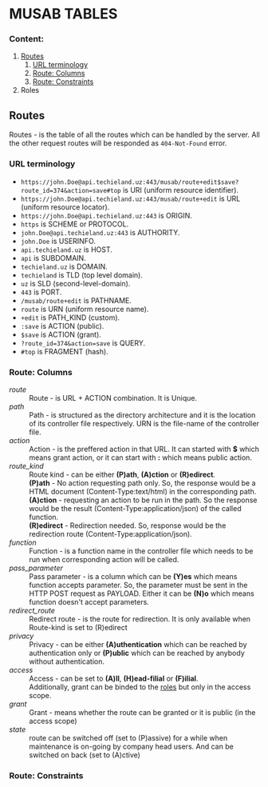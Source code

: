 # **MUSAB TABLES**

### Content:

1. [Routes](#routes)
   1. [URL terminology](#URL-terminology)
   1. [Route: Columns](#Route-Columns)
   1. [Route: Constraints](#Route-Constraints)
1. Roles

## Routes

Routes - is the table of all the routes which can be handled by the server. All the other request routes will be responded as `404-Not-Found` error.

### URL terminology

- `https://john.Doe@api.techieland.uz:443/musab/route+edit$save?route_id=374&action=save#top` is URI (uniform resource identifier).
- `https://john.Doe@api.techieland.uz:443/musab/route+edit` is URL (uniform resource locator).
- `https://john.Doe@api.techieland.uz:443` is ORIGIN.
- `https` is SCHEME or PROTOCOL.
- `john.Doe@api.techieland.uz:443` is AUTHORITY.
- `john.Doe` is USERINFO.
- `api.techieland.uz` is HOST.
- `api` is SUBDOMAIN.
- `techieland.uz` is DOMAIN.
- `techieland` is TLD (top level domain).
- `uz` is SLD (second-level-domain).
- `443` is PORT.
- `/musab/route+edit` is PATHNAME.
- `route` is URN (uniform resource name).
- `+edit` is PATH_KIND (custom).
- `:save` is ACTION (public).
- `$save` is ACTION (grant).
- `?route_id=374&action=save` is QUERY.
- `#top` is FRAGMENT (hash).

### Route: Columns

<dl>
  <dt><i>route</i></dt>
  <dd>Route - is URL + ACTION combination. It is Unique.</dd>

  <dt><i>path</i></dt>
  <dd>Path - is structured as the directory architecture and it is the location of its controller file respectively. URN is the file-name of the controller file.</dd>

  <dt><i>action</i></dt>
  <dd>Action - is the preffered action in that URL. It can started with <b>$</b> which means grant action, or it can start with <b>:</b> which means public action.</dd>

  <dt><i>route_kind</i></dt>
  <dd>
    Route kind - can be either <b>(P)ath</b>, <b>(A)ction</b> or <b>(R)edirect</b>.<br>
    <b>(P)ath</b> - No action requesting path only. So, the response would be a HTML document (Content-Type:text/html) in the corresponding path.<br>
    <b>(A)ction</b> - requesting an action to be run in the path. So the response would be the result (Content-Type:application/json) of the called function.<br>
    <b>(R)edirect</b> - Redirection needed. So, response would be the redirection route (Content-Type:application/json).<br>
  </dd>

  <dt><i>function</i></dt>
  <dd>Function - is a function name in the controller file which needs to be run when corresponding action will be called.</dd>

  <dt><i>pass_parameter</i></dt>
  <dd>Pass parameter - is a column which can be <b>(Y)es</b> which means function accepts parameter. So, the parameter must be sent in the HTTP POST request as PAYLOAD. Either it can be <b>(N)o</b> which means function doesn't accept parameters.</dd>

  <dt><i>redirect_route</i></dt>
  <dd>Redirect route - is the route for redirection. It is only available when Route-kind is set to (R)edirect</dd>

  <dt><i>privacy</i></dt>
  <dd>Privacy - can be either <b>(A)uthentication</b> which can be reached by authentication only or <b>(P)ublic</b> which can be reached by anybody without authentication.</dd>

  <dt><i>access</i></dt>
  <dd>
    Access - can be set to <b>(A)ll</b>, <b>(H)ead-filial</b> or <b>(F)ilial</b>.<br>
    Additionally, grant can be binded to the <a href='#roles'>roles</a> but only in the access scope.
  </dd>

  <dt><i>grant</i></dt>
  <dd>Grant - means whether the route can be granted or it is public (in the access scope)</dd>

  <dt><i>state</i></dt>
  <dd>route can be switched off (set to (P)assive) for a while when maintenance is on-going by company head users. And can be switched on back (set to (A)ctive)</dd>
</dl>

### Route: Constraints
